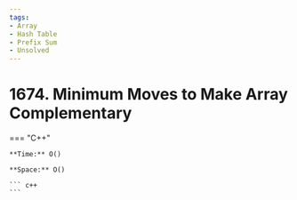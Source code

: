 ```yaml
---
tags:
- Array
- Hash Table
- Prefix Sum
- Unsolved
---
```



# 1674. Minimum Moves to Make Array Complementary

=== "C++"

    **Time:** O()

    **Space:** O()

    ``` c++
    ```